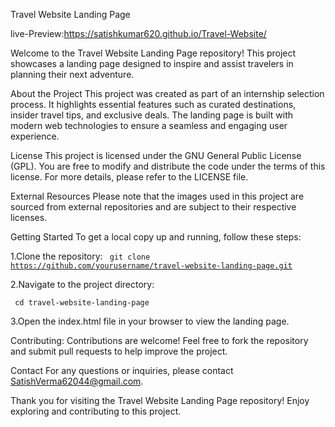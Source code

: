 Travel Website Landing Page

live-Preview:https://satishkumar620.github.io/Travel-Website/

Welcome to the Travel Website Landing Page repository! This project showcases a landing page designed to inspire and assist travelers in planning their next adventure.

About the Project
This project was created as part of an internship selection process. It highlights essential features such as curated destinations, insider travel tips, and exclusive deals. The landing page is built with modern web technologies to ensure a seamless and engaging user experience.

License
This project is licensed under the GNU General Public License (GPL). You are free to modify and distribute the code under the terms of this license. For more details, please refer to the LICENSE file.

External Resources
Please note that the images used in this project are sourced from external repositories and are subject to their respective licenses.

Getting Started
To get a local copy up and running, follow these steps:

1.Clone the repository:
<code>
git clone https://github.com/yourusername/travel-website-landing-page.git
</code>

2.Navigate to the project directory:

<code> cd travel-website-landing-page</code>

3.Open the index.html file in your browser to view the landing page.


Contributing:
Contributions are welcome! Feel free to fork the repository and submit pull requests to help improve the project.

Contact
For any questions or inquiries, please contact SatishVerma62044@gmail.com.

Thank you for visiting the Travel Website Landing Page repository! Enjoy exploring and contributing to this project.
